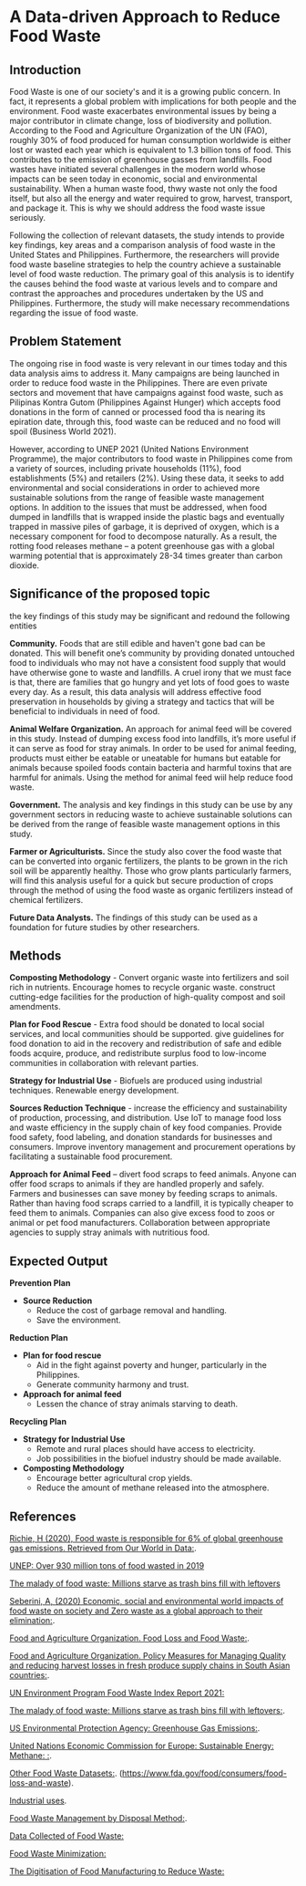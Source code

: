# A Data-driven Approach to Reduce Food Waste

## Introduction

Food Waste is one of our society's and it is a growing public concern. In fact, it represents a global problem with implications for both people and the environment. Food waste exacerbates environmental issues by being a major contributor in climate change, loss of biodiversity and pollution. According to the Food and Agriculture Organization of the UN (FAO), roughly 30% of food produced for human consumption worldwide is either lost or wasted each year which is equivalent to 1.3 billion tons of food. This contributes to the emission of greenhouse gasses from landfills. Food wastes have initiated several challenges in the modern world whose impacts can be seen today in economic, social and environmental sustainability. When a human waste food, thwy waste not only the food itself, but also all the energy and water required to grow, harvest, transport, and package it. This is why we should address the food waste issue seriously. 

Following the collection of relevant datasets, the study intends to provide key findings, key areas and a comparison analysis of food waste in the United States and Philippines. Furthermore, the researchers will provide food waste baseline strategies to help the country achieve a sustainable level of food waste reduction. The primary goal of this analysis is to identify the causes behind the food waste at various levels and to compare and contrast the approaches and procedures undertaken by the US and Philippines. Furthermore, the study will make necessary recommendations regarding the issue of food waste.

## Problem Statement 

The ongoing rise in food waste is very relevant in our times today and this data analysis aims to address it. Many campaigns are being launched in order to reduce food waste in the Philippines. There are even private sectors and movement that have campaigns against food waste, such as Pilipinas Kontra Gutom (Philippines Against Hunger) which accepts food donations in the form of canned or processed food tha is nearing its epiration date, through this, food waste can be reduced and no food will spoil (Business World 2021).

However, according to UNEP 2021 (United Nations Environment Programme), the major contributors to food waste in Philippines come from a variety of sources, including private households (11%), food establishments (5%) and retailers (2%). Using these data, it seeks to add environmental and social considerations in order to achieved more sustainable solutions from the range of feasible waste management options. In addition to the issues that must be addressed, when food dumped in landfills that is wrapped inside the plastic bags and eventually trapped in massive piles of garbage, it is deprived of oxygen, which is a necessary component for food to decompose naturally. As a result, the rotting food releases methane – a potent greenhouse gas with a global warming potential that is approximately 28-34 times greater than carbon dioxide. 

## Significance of the proposed topic
the key findings of this study may be significant and redound the following entities

**Community.** Foods that are still edible and haven't gone bad can be donated. This will benefit one’s community by providing donated untouched food to individuals who may not have a consistent food supply that would have otherwise gone to waste and landfills. A cruel irony that we must face is that, there are families that go hungry and yet lots of food goes to waste every day. As a result, this data analysis will address effective food preservation in households by giving a strategy and tactics that will be beneficial to individuals in need of food. 

**Animal Welfare Organization.** An approach for animal feed will be covered in this study. Instead of dumping excess food into landfills, it’s more useful if it can serve as food for stray animals. In order to be used for animal feeding, products must either be eatable or uneatable for humans but eatable for animals because spoiled foods contain bacteria and harmful toxins that are harmful for animals. Using the method for animal feed wiil  help reduce food waste. 

**Government.** The analysis and key findings in this study can be use by any government sectors in reducing waste to achieve sustainable solutions can be derived from the range of feasible waste management options in this study.

**Farmer or Agriculturists.** Since the study also cover the food waste that can be converted into organic fertilizers, the plants to be grown in the rich soil will be apparently healthy. Those who grow plants particularly farmers, will find this analysis useful for a quick but secure production of crops through the method of using the food waste as organic fertilizers instead of chemical fertilizers.

**Future Data Analysts.** The findings of this study can be used as a foundation for future studies by other researchers. 


## Methods

**Composting Methodology** - Convert organic waste into fertilizers and soil rich in nutrients. Encourage homes to recycle organic waste. construct cutting-edge facilities for the production of high-quality compost and soil amendments. 

**Plan for Food Rescue** - Extra food should be donated to local social services, and local communities should be supported. give guidelines for food donation to aid in the recovery and redistribution of safe and edible foods acquire, produce, and redistribute surplus food to low-income communities in collaboration with relevant parties.

**Strategy for Industrial Use** - Biofuels are produced using industrial techniques. Renewable energy development. 

**Sources Reduction Technique** - increase the efficiency and sustainability of production, processing, and distribution. Use IoT to manage food loss and waste efficiency in the supply chain of key food companies. Provide food safety, food labeling, and donation standards for businesses and consumers. Improve inventory management and procurement operations by facilitating a sustainable food procurement.

**Approach for Animal Feed** – divert food scraps to feed animals. Anyone can offer food scraps to animals if they are handled properly and safely. Farmers and businesses can save money by feeding scraps to animals. Rather than having food scraps carried to a landfill, it is typically cheaper to feed them to animals. Companies can also give excess food to zoos or animal or pet food manufacturers. Collaboration between appropriate agencies to supply stray animals with nutritious food. 


## Expected Output

**Prevention Plan**
- **Source Reduction**
    - Reduce the cost of garbage removal and handling.
    - Save the environment.
    
**Reduction Plan**
- **Plan for food rescue**
    - Aid in the fight against poverty and hunger, particularly in the Philippines.
    - Generate community harmony and trust.
- **Approach for animal feed**
    - Lessen the chance of stray animals starving to death.

**Recycling Plan**
- **Strategy for Industrial Use**
    - Remote and rural places should have access to electricity. 
    - Job possibilities in the biofuel industry should be made available.
- **Composting Methodology**
    - Encourage better agricultural crop yields.
    - Reduce the amount of methane released into the atmosphere.
    
    
## References

[Richie, H (2020), Food waste is responsible for 6% of global greenhouse gas emissions. Retrieved from Our World in Data:](https://ourworldindata.org/food-waste-emissions).

[UNEP: Over 930 million tons of food wasted in 2019](https://www.philstar.com/headlines/2021/03/09/2082981/unep-over-930-million-tons-food-wasted-2019)

[The malady of food waste: Millions starve as trash bins fill with leftovers](https://newsinfo.inquirer.net/1505252/the-malady-of-food-waste-millions-starve-as-trash-bins-fill-with-leftovers)

[Seberini, A, (2020) Economic, social and environmental world impacts of food waste on society and Zero waste as a global approach to their elimination:](https://www.researchgate.net/publication/338507993_Economic_social_and_environmental_world_impacts_of_food_waste_on_society_and_Zero_waste_as_a_global_approach_to_their_elimination).

[Food and Agriculture Organization. Food Loss and Food Waste:](https://www.fao.org/food-loss-and-food-waste/flw-data).

[Food and Agriculture Organization. Policy Measures for Managing Quality and reducing harvest losses in fresh produce supply chains in South Asian countries:](https://www.fao.org/3/i7954e/i7954e.pdf).

[UN Environment Program Food Waste Index Report 2021:](https://www.unep.org/resources/report/unep-food-waste-index-report-2021.)

[The malady of food waste: Millions starve as trash bins fill with leftovers:](https://newsinfo.inquirer.net/1505252/the-malady-of-food-waste-millions-starve-as-trash-bins-fill-with-leftovers).

[US Environmental Protection Agency: Greenhouse Gas Emissions:](https://www.epa.gov/ghgemissions/overview-greenhouse-gases).

[United Nations Economic Commission for Europe: Sustainable Energy: Methane: :](https://unece.org/challenge).

[Other Food Waste Datasets:](https://stats.oecd.org/Index.aspx?DataSetCode=FOOD_WASTE).
(https://www.fda.gov/food/consumers/food-loss-and-waste). 

[Industrial uses](https://www.epa.gov/sustainable-management-food/industrial-uses-wasted-food#:~:text=Recycling%20wasted%20food%20through%20anaerobic,treatment%20plants%20and%20manure%20digesters). 

[Food Waste Management by Disposal Method:](https://www.technavio.com/report/food-waste-management-market-size-industry-analysis).

[Data Collected of Food Waste:](https://www.researchgate.net/figure/Data-collected-shown-in-an-excel-format_fig3_331373222)

[Food Waste Minimization:](https://www.researchgate.net/publication/332632695_Internet_of_Things_IoT_Literature_Review_of_investigating_applications_of_IoT_for_food_waste_minimization)

[The Digitisation of Food Manufacturing to Reduce Waste:](https://www.researchgate.net/publication/331373222_The_digitisation_of_food_manufacturing_to_reduce_waste_-_Case_study_of_a_ready_meal_factory)






